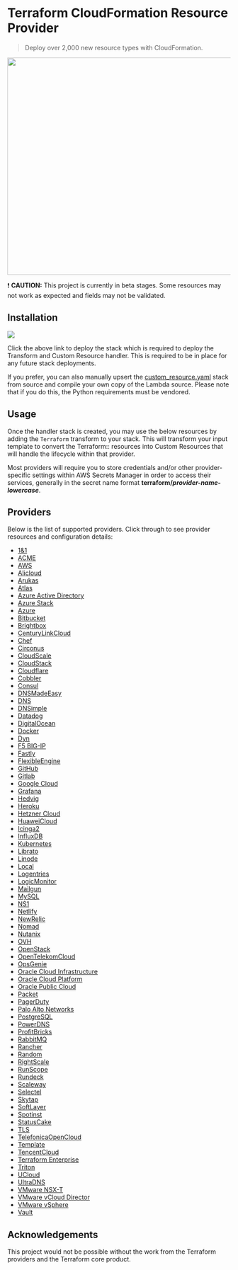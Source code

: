 # Terraform CloudFormation Resource Provider

> Deploy over 2,000 new resource types with CloudFormation.

<img src="https://github.com/iann0036/tf-cfn-provider/raw/master/assets/screen1.png" width="558" height="491">

:exclamation: **CAUTION:** This project is currently in beta stages. Some resources may not work as expected and fields may not be validated.


## Installation

<a href="https://console.aws.amazon.com/cloudformation/home?#/stacks/new?&templateURL=https://s3.amazonaws.com/ianmckay-ap-southeast-2/terraform/custom_resource.yaml" target="_blank"><img src="https://s3.amazonaws.com/cloudformation-examples/cloudformation-launch-stack.png"></a>

Click the above link to deploy the stack which is required to deploy the Transform and Custom Resource handler. This is required to be in place for any future stack deployments.

If you prefer, you can also manually upsert the [custom_resource.yaml](custom_resource.yaml) stack from source and compile your own copy of the Lambda source. Please note that if you do this, the Python requirements must be vendored.


## Usage

Once the handler stack is created, you may use the below resources by adding the `Terraform` transform to your stack. This will transform your input template to convert the Terraform:: resources into Custom Resources that will handle the lifecycle within that provider.

Most providers will require you to store credentials and/or other provider-specific settings within AWS Secrets Manager in order to access their services, generally in the secret name format **terraform/_provider-name-lowercase_**.

## Providers

Below is the list of supported providers. Click through to see provider resources and configuration details:

* [1&1](docs/providers/oneandone/README.md)
* [ACME](docs/providers/acme/README.md)
* [AWS](docs/providers/aws/README.md)
* [Alicloud](docs/providers/alicloud/README.md)
* [Arukas](docs/providers/arukas/README.md)
* [Atlas](docs/providers/atlas/README.md)
* [Azure Active Directory](docs/providers/azuread/README.md)
* [Azure Stack](docs/providers/azurestack/README.md)
* [Azure](docs/providers/azurerm/README.md)
* [Bitbucket](docs/providers/bitbucket/README.md)
* [Brightbox](docs/providers/brightbox/README.md)
* [CenturyLinkCloud](docs/providers/clc/README.md)
* [Chef](docs/providers/chef/README.md)
* [Circonus](docs/providers/circonus/README.md)
* [CloudScale](docs/providers/cloudscale/README.md)
* [CloudStack](docs/providers/cloudstack/README.md)
* [Cloudflare](docs/providers/cloudflare/README.md)
* [Cobbler](docs/providers/cobbler/README.md)
* [Consul](docs/providers/consul/README.md)
* [DNSMadeEasy](docs/providers/dme/README.md)
* [DNS](docs/providers/dns/README.md)
* [DNSimple](docs/providers/dnsimple/README.md)
* [Datadog](docs/providers/datadog/README.md)
* [DigitalOcean](docs/providers/digitalocean/README.md)
* [Docker](docs/providers/docker/README.md)
* [Dyn](docs/providers/dyn/README.md)
* [F5 BIG-IP](docs/providers/bigip/README.md)
* [Fastly](docs/providers/fastly/README.md)
* [FlexibleEngine](docs/providers/flexibleengine/README.md)
* [GitHub](docs/providers/github/README.md)
* [Gitlab](docs/providers/gitlab/README.md)
* [Google Cloud](docs/providers/google/README.md)
* [Grafana](docs/providers/grafana/README.md)
* [Hedvig](docs/providers/hedvig/README.md)
* [Heroku](docs/providers/heroku/README.md)
* [Hetzner Cloud](docs/providers/hcloud/README.md)
* [HuaweiCloud](docs/providers/huaweicloud/README.md)
* [Icinga2](docs/providers/icinga2/README.md)
* [InfluxDB](docs/providers/influxdb/README.md)
* [Kubernetes](docs/providers/kubernetes/README.md)
* [Librato](docs/providers/librato/README.md)
* [Linode](docs/providers/linode/README.md)
* [Local](docs/providers/local/README.md)
* [Logentries](docs/providers/logentries/README.md)
* [LogicMonitor](docs/providers/logicmonitor/README.md)
* [Mailgun](docs/providers/mailgun/README.md)
* [MySQL](docs/providers/mysql/README.md)
* [NS1](docs/providers/ns1/README.md)
* [Netlify](docs/providers/netlify/README.md)
* [NewRelic](docs/providers/newrelic/README.md)
* [Nomad](docs/providers/nomad/README.md)
* [Nutanix](docs/providers/nutanix/README.md)
* [OVH](docs/providers/ovh/README.md)
* [OpenStack](docs/providers/openstack/README.md)
* [OpenTelekomCloud](docs/providers/opentelekomcloud/README.md)
* [OpsGenie](docs/providers/opsgenie/README.md)
* [Oracle Cloud Infrastructure](docs/providers/oci/README.md)
* [Oracle Cloud Platform](docs/providers/oraclepaas/README.md)
* [Oracle Public Cloud](docs/providers/opc/README.md)
* [Packet](docs/providers/packet/README.md)
* [PagerDuty](docs/providers/pagerduty/README.md)
* [Palo Alto Networks](docs/providers/panos/README.md)
* [PostgreSQL](docs/providers/postgresql/README.md)
* [PowerDNS](docs/providers/powerdns/README.md)
* [ProfitBricks](docs/providers/profitbricks/README.md)
* [RabbitMQ](docs/providers/rabbitmq/README.md)
* [Rancher](docs/providers/rancher/README.md)
* [Random](docs/providers/random/README.md)
* [RightScale](docs/providers/rightscale/README.md)
* [RunScope](docs/providers/runscope/README.md)
* [Rundeck](docs/providers/rundeck/README.md)
* [Scaleway](docs/providers/scaleway/README.md)
* [Selectel](docs/providers/selvpc/README.md)
* [Skytap](docs/providers/skytap/README.md)
* [SoftLayer](docs/providers/softlayer/README.md)
* [Spotinst](docs/providers/spotinst/README.md)
* [StatusCake](docs/providers/statuscake/README.md)
* [TLS](docs/providers/tls/README.md)
* [TelefonicaOpenCloud](docs/providers/telefonicaopencloud/README.md)
* [Template](docs/providers/template/README.md)
* [TencentCloud](docs/providers/tencentcloud/README.md)
* [Terraform Enterprise](docs/providers/tfe/README.md)
* [Triton](docs/providers/triton/README.md)
* [UCloud](docs/providers/ucloud/README.md)
* [UltraDNS](docs/providers/ultradns/README.md)
* [VMware NSX-T](docs/providers/nsxt/README.md)
* [VMware vCloud Director](docs/providers/vcd/README.md)
* [VMware vSphere](docs/providers/vsphere/README.md)
* [Vault](docs/providers/vault/README.md)

## Acknowledgements

This project would not be possible without the work from the Terraform providers and the Terraform core product.
